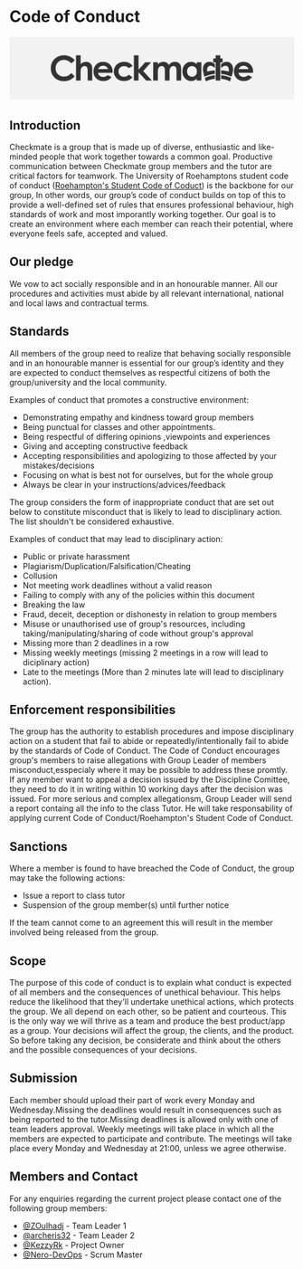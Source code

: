 # Code of Conduct
![](/.git_assets/logo.png "Logo")
 
## Introduction
Checkmate is a group that is made up of diverse, enthusiastic and like-minded people that work together towards a common goal. 
Productive communication between Checkmate group members and the tutor are critical factors for teamwork. The University of Roehamptons student code of conduct
([Roehampton's Student Code of Coduct](https://www.roehampton.ac.uk/globalassets/documents/corporate-information/policies/student-code-of-conduct-july-2018.pdf)) is the backbone for our group, In other words, our group’s code of conduct builds on top of this to provide a well-defined set of rules
that ensures professional behaviour, high standards of work and most imporantly working together. Our goal is to create an environment where each member can reach their potential, where everyone feels safe, accepted and valued.

## Our pledge
We vow to act socially responsible and in an honourable manner. 
All our procedures and activities must abide by all relevant international, national 
and local laws and contractual terms.

## Standards
All members of the group need to realize that behaving socially responsible and in
an honourable manner is essential for our group’s identity and they are expected to conduct 
themselves as respectful citizens of both the group/university and the local community.

Examples of conduct that promotes a constructive environment:

* Demonstrating empathy and kindness toward group members
* Being punctual for classes and other appointments.
* Being respectful of differing opinions ,viewpoints and experiences
* Giving and accepting constructive feedback 
* Accepting responsibilities and apologizing to those affected by your mistakes/decisions
* Focusing on what is best not for ourselves, but for the whole group
* Always be clear in your instructions/advices/feedback
	
The group considers the form of inappropriate conduct that are set out below to constitute 
misconduct that is likely to lead to disciplinary action. The list shouldn't be considered exhaustive.

Examples of conduct that may lead to disciplinary action:
	
* Public or private harassment
* Plagiarism/Duplication/Falsification/Cheating
* Collusion
* Not meeting work deadlines without a valid reason
* Failing to comply with any of the policies within this document
* Breaking the law
* Fraud, deceit, deception or dishonesty in relation to group members
* Misuse or unauthorised use of group's resources, including taking/manipulating/sharing of code without group's approval
* Missing more than 2 deadlines in a row 
* Missing weekly meetings (missing 2 meetings in a row will lead to diciplinary action)
* Late to the meetings (More than 2 minutes late will lead to disciplinary action).

## Enforcement responsibilities
The group has the authority to establish procedures and impose disciplinary action on a student 
that fail to abide or repeatedly/intentionally fail to abide by the standards of Code of Conduct.
The Code of Conduct encourages group's members to raise allegations with Group Leader of members 
misconduct,esspecialy where it may be possible to address these promtly.  
If any member want to appeal a decision issued by the Discipline Comittee, they need to do it in 
writing within 10 working days after the decision was issued.
For more serious and complex allegationsm, Group Leader will send a report containg all the info 
to the class Tutor.
He will take responsability of applying current Code of Conduct/Roehampton's Student Code of Conduct.
		
## Sanctions	
Where a member is found to have breached the Code of Conduct, the group may take the following actions:
* Issue a report to class tutor
* Suspension of the group member(s) until further notice

If the team cannot come to an agreement this will result in the member involved being released from the
group.

## Scope
The purpose of this code of conduct is to explain what conduct is expected of all members 
and the consequences of unethical behaviour.
This helps reduce the likelihood that they'll undertake unethical actions, which protects the 
group.
We all depend on each other, so be patient and courteous. This is the only way we will 
thrive as a team and produce the best product/app as a group. Your decisions will affect the 
group, the clients, and the product. So before taking any decision, be considerate and think 
about the others and the possible consequences of your decisions.

## Submission
Each member should upload their part of work every Monday and Wednesday.Missing the deadlines 
would result in consequences such as being reported to the tutor.Missing deadlines is allowed only 
with one of team leaders approval.
Weekly meetings will take place in which all the members are expected to participate and contribute.
The meetings will take place every Monday and Wednesday at 21:00, unless we agree otherwise.


## Members and Contact
For any enquiries regarding the current project please contact one of the following group members:
* [@ZOulhadj](https://github.com/ZOulhadj) - Team Leader 1
* [@archeris32](https://github.com/archeris32) - Team Leader 2
* [@KezzyRk](https://github.com/KezzyRk) - Project Owner
* [@Nero-DevOps](https://github.com/Nero-DevOps) - Scrum Master



